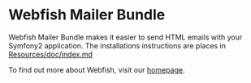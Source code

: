 Webfish Mailer Bundle
==================================

Webfish Mailer Bundle makes it easier to send HTML emails with your Symfony2 application. 
The installations instructions are places in [Resources/doc/index.md](http://github.com/Nyholm/WebfishMailerBundle/blob/master/Resources/doc/index.md)

To find out more about Webfish, visit our [homepage](http://www.webfish.se).